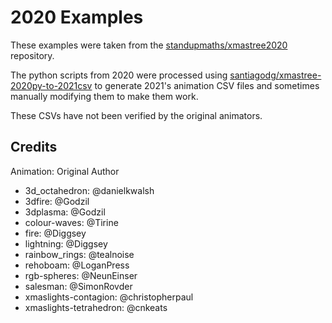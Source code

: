 # 2020 Examples

These examples were taken from the [standupmaths/xmastree2020](https://github.com/standupmaths/xmastree2020)
repository.

The python scripts from 2020 were processed using [santiagodg/xmastree-2020py-to-2021csv](https://github.com/santiagodg/xmastree-2020py-to-2021csv) to generate 2021's animation CSV files and sometimes manually 
modifying them to make them work.

These CSVs have not been verified by the original animators.

## Credits

Animation: Original Author
* 3d_octahedron: @danielkwalsh
* 3dfire: @Godzil
* 3dplasma: @Godzil
* colour-waves: @Tirine
* fire: @Diggsey
* lightning: @Diggsey
* rainbow_rings: @tealnoise
* rehoboam: @LoganPress
* rgb-spheres: @NeunEinser
* salesman: @SimonRovder
* xmaslights-contagion: @christopherpaul
* xmaslights-tetrahedron: @cnkeats
